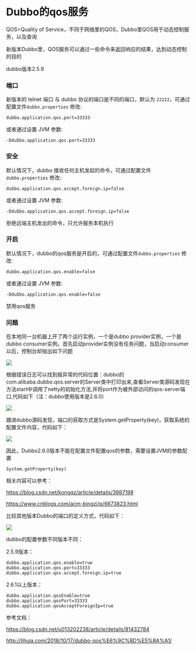 # Dubbo的qos服务

QOS=Quality of Service，不同于网络里的QOS，Dubbo里QOS用于动态控制服务，以及查询

新版本Dubbo里，QOS服务可以通过一些命令来返回响应的结果，达到动态控制的目的

dubbo版本2.5.9

### 端口

新版本的 telnet 端口 与 dubbo 协议的端口是不同的端口，默认为 `22222`，可通过配置文件`dubbo.properties` 修改:

```
dubbo.application.qos.port=33333
```

或者通过设置 JVM 参数:

```
-Ddubbo.application.qos.port=33333
```

### 安全

默认情况下，dubbo 接收任何主机发起的命令，可通过配置文件`dubbo.properties` 修改:

```
dubbo.application.qos.accept.foreign.ip=false
```

或者通过设置 JVM 参数:

```
-Ddubbo.application.qos.accept.foreign.ip=false
```

拒绝远端主机发出的命令，只允许服务本机执行

### 开启

默认情况下，dubbo的qos服务是开启的，可通过配置文件`dubbo.properties` 修改:

```
dubbo.application.qos.enable=false
```

或者通过设置 JVM 参数:

```
-Ddubbo.application.qos.enable=false
```

禁用qos服务



### 问题

在本地同一台机器上开了两个运行实例，一个是dubbo provider实例，一个是dubbo consumer实例。首先启动provider实例没有任务问题，当启动consumer以后，控制台却抛出如下问题

![](https://raw.githubusercontent.com/yang-zhijiang/learn-data/master/dubbo/qos%E6%9C%8D%E5%8A%A1/%E7%AB%AF%E5%8F%A3%E5%86%B2%E7%AA%81.png)

根据错误日志可以找到报异常的代码位置：dubbo的com.alibaba.dubbo.qos.server的Server类中打印出来,查看Server类源码发现在方法start中调用了netty的初始化方法,并将port作为被外部访问的qos-server端口,代码如下（注：dubbo使用版本是2.6.0）

![](https://raw.githubusercontent.com/yang-zhijiang/learn-data/master/dubbo/qos%E6%9C%8D%E5%8A%A1/%E6%8A%9B%E5%BC%82%E5%B8%B8%E4%BB%A3%E7%A0%81.png)

跟进dubbo源码发现，端口的获取方式是System.getProperty(key)，获取系统的配置文件内容，代码如下：

![](https://raw.githubusercontent.com/yang-zhijiang/learn-data/master/dubbo/qos%E6%9C%8D%E5%8A%A1/%E8%8E%B7%E5%8F%96%E9%85%8D%E7%BD%AE%E4%BB%A3%E7%A0%81.png)

因此，Dubbo2.6.0版本不能在配置文件配置qos的参数，需要设置JVM的参数配置

```
System.getProperty(key)
```

相关内容可以参考：

https://blog.csdn.net/kongqz/article/details/3987198

https://www.cnblogs.com/acm-bingzi/p/6673823.html

比较其他版本Dubbo的端口的定义方式，代码如下：

![](https://raw.githubusercontent.com/yang-zhijiang/learn-data/master/dubbo/qos%E6%9C%8D%E5%8A%A1/2.6.1.png)

dubbo的配置参数不同版本不同：

2.5.9版本：

```
dubbo.application.qos.enable=true
dubbo.application.qos.port=33333
dubbo.application.qos.accept.foreign.ip=true
```

2.6.1以上版本：

```
dubbo.application.qosEnable=true
dubbo.application.qosPort=33333
dubbo.application.qosAcceptForeignIp=true
```





参考文档：

https://blog.csdn.net/u013202238/article/details/81432784

http://lihuia.com/2018/10/17/dubbo-qos%E6%9C%8D%E5%8A%A1/

